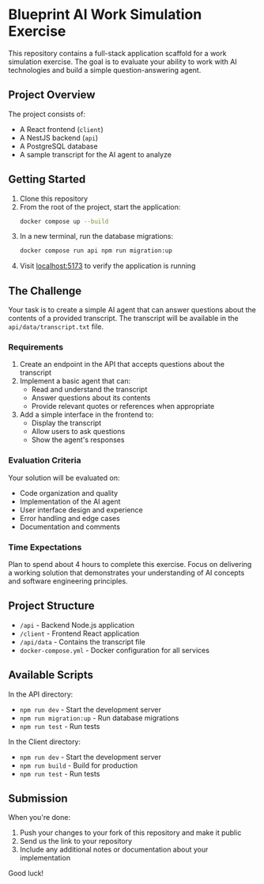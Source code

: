 # Blueprint AI Work Simulation Exercise

This repository contains a full-stack application scaffold for a work simulation exercise. The goal is to evaluate your ability to work with AI technologies and build a simple question-answering agent.

## Project Overview

The project consists of:
- A React frontend (`client`)
- A NestJS backend (`api`)
- A PostgreSQL database
- A sample transcript for the AI agent to analyze

## Getting Started

1. Clone this repository
2. From the root of the project, start the application:
   ```bash
   docker compose up --build
   ```
3. In a new terminal, run the database migrations:
   ```bash
   docker compose run api npm run migration:up
   ```
4. Visit [localhost:5173](http://localhost:5173) to verify the application is running

## The Challenge

Your task is to create a simple AI agent that can answer questions about the contents of a provided transcript. The transcript will be available in the `api/data/transcript.txt` file.

### Requirements

1. Create an endpoint in the API that accepts questions about the transcript
2. Implement a basic agent that can:
   - Read and understand the transcript
   - Answer questions about its contents
   - Provide relevant quotes or references when appropriate
3. Add a simple interface in the frontend to:
   - Display the transcript
   - Allow users to ask questions
   - Show the agent's responses

### Evaluation Criteria

Your solution will be evaluated on:
- Code organization and quality
- Implementation of the AI agent
- User interface design and experience
- Error handling and edge cases
- Documentation and comments

### Time Expectations

Plan to spend about 4 hours to complete this exercise. Focus on delivering a working solution that demonstrates your understanding of AI concepts and software engineering principles.

## Project Structure

- `/api` - Backend Node.js application
- `/client` - Frontend React application
- `/api/data` - Contains the transcript file
- `docker-compose.yml` - Docker configuration for all services

## Available Scripts

In the API directory:
- `npm run dev` - Start the development server
- `npm run migration:up` - Run database migrations
- `npm run test` - Run tests

In the Client directory:
- `npm run dev` - Start the development server
- `npm run build` - Build for production
- `npm run test` - Run tests

## Submission

When you're done:
1. Push your changes to your fork of this repository and make it public
2. Send us the link to your repository
3. Include any additional notes or documentation about your implementation

Good luck!
